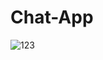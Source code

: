 # Chat-App

![123](https://user-images.githubusercontent.com/60261673/117349323-e397ca00-aec8-11eb-8200-4e588f7c1076.gif)
